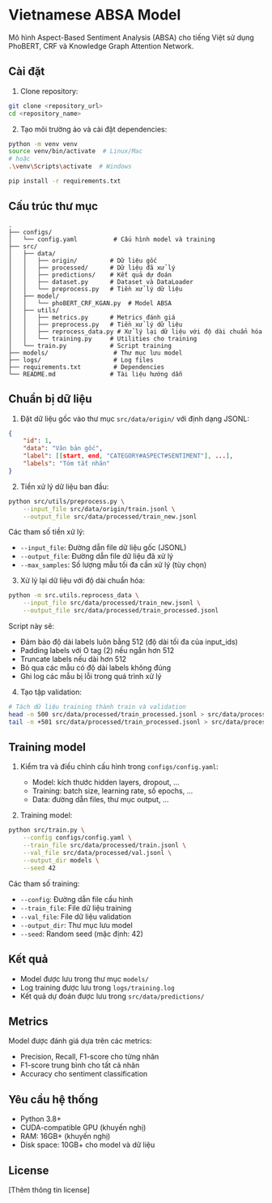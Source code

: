 # Vietnamese ABSA Model

Mô hình Aspect-Based Sentiment Analysis (ABSA) cho tiếng Việt sử dụng PhoBERT, CRF và Knowledge Graph Attention Network.

## Cài đặt

1. Clone repository:
```bash
git clone <repository_url>
cd <repository_name>
```

2. Tạo môi trường ảo và cài đặt dependencies:
```bash
python -m venv venv
source venv/bin/activate  # Linux/Mac
# hoặc
.\venv\Scripts\activate  # Windows

pip install -r requirements.txt
```

## Cấu trúc thư mục

```
.
├── configs/
│   └── config.yaml          # Cấu hình model và training
├── src/
│   ├── data/
│   │   ├── origin/         # Dữ liệu gốc
│   │   ├── processed/      # Dữ liệu đã xử lý
│   │   ├── predictions/    # Kết quả dự đoán
│   │   ├── dataset.py      # Dataset và DataLoader
│   │   └── preprocess.py   # Tiền xử lý dữ liệu
│   ├── model/
│   │   └── phoBERT_CRF_KGAN.py  # Model ABSA
│   ├── utils/
│   │   ├── metrics.py      # Metrics đánh giá
│   │   ├── preprocess.py   # Tiền xử lý dữ liệu
│   │   ├── reprocess_data.py # Xử lý lại dữ liệu với độ dài chuẩn hóa
│   │   └── training.py     # Utilities cho training
│   └── train.py            # Script training
├── models/                  # Thư mục lưu model
├── logs/                    # Log files
├── requirements.txt         # Dependencies
└── README.md               # Tài liệu hướng dẫn
```

## Chuẩn bị dữ liệu

1. Đặt dữ liệu gốc vào thư mục `src/data/origin/` với định dạng JSONL:
```json
{
    "id": 1,
    "data": "Văn bản gốc",
    "label": [[start, end, "CATEGORY#ASPECT#SENTIMENT"], ...],
    "labels": "Tóm tắt nhãn"
}
```

2. Tiền xử lý dữ liệu ban đầu:
```bash
python src/utils/preprocess.py \
    --input_file src/data/origin/train.jsonl \
    --output_file src/data/processed/train_new.jsonl
```

Các tham số tiền xử lý:
- `--input_file`: Đường dẫn file dữ liệu gốc (JSONL)
- `--output_file`: Đường dẫn file dữ liệu đã xử lý
- `--max_samples`: Số lượng mẫu tối đa cần xử lý (tùy chọn)

3. Xử lý lại dữ liệu với độ dài chuẩn hóa:
```bash
python -m src.utils.reprocess_data \
    --input_file src/data/processed/train_new.jsonl \
    --output_file src/data/processed/train_processed.jsonl
```

Script này sẽ:
- Đảm bảo độ dài labels luôn bằng 512 (độ dài tối đa của input_ids)
- Padding labels với O tag (2) nếu ngắn hơn 512
- Truncate labels nếu dài hơn 512
- Bỏ qua các mẫu có độ dài labels không đúng
- Ghi log các mẫu bị lỗi trong quá trình xử lý

4. Tạo tập validation:
```bash
# Tách dữ liệu training thành train và validation
head -n 500 src/data/processed/train_processed.jsonl > src/data/processed/val.jsonl
tail -n +501 src/data/processed/train_processed.jsonl > src/data/processed/train.jsonl
```

## Training model

1. Kiểm tra và điều chỉnh cấu hình trong `configs/config.yaml`:
   - Model: kích thước hidden layers, dropout, ...
   - Training: batch size, learning rate, số epochs, ...
   - Data: đường dẫn files, thư mục output, ...

2. Training model:
```bash
python src/train.py \
    --config configs/config.yaml \
    --train_file src/data/processed/train.jsonl \
    --val_file src/data/processed/val.jsonl \
    --output_dir models \
    --seed 42
```

Các tham số training:
- `--config`: Đường dẫn file cấu hình
- `--train_file`: File dữ liệu training
- `--val_file`: File dữ liệu validation
- `--output_dir`: Thư mục lưu model
- `--seed`: Random seed (mặc định: 42)

## Kết quả

- Model được lưu trong thư mục `models/`
- Log training được lưu trong `logs/training.log`
- Kết quả dự đoán được lưu trong `src/data/predictions/`

## Metrics

Model được đánh giá dựa trên các metrics:
- Precision, Recall, F1-score cho từng nhãn
- F1-score trung bình cho tất cả nhãn
- Accuracy cho sentiment classification

## Yêu cầu hệ thống

- Python 3.8+
- CUDA-compatible GPU (khuyến nghị)
- RAM: 16GB+ (khuyến nghị)
- Disk space: 10GB+ cho model và dữ liệu

## License

[Thêm thông tin license]